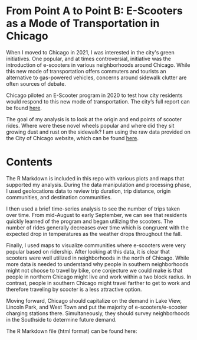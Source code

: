 # From Point A to Point B: E-Scooters as a Mode of Transportation in Chicago
When I moved to Chicago in 2021, I was interested in the city's green initiatives. 
One popular, and at times controversial, initiative was the introduction of e-scooters
in various neighborhoods around Chicago. While this new mode of transportation offers 
commuters and tourists an alternative to gas-powered vehicles, concerns around sidewalk
clutter are often sources of debate. 


Chicago piloted an E-Scooter program in 2020 to test how city residents would
respond to this new mode of transportation. The city’s full report can be found [here](https://www.chicago.gov/content/dam/city/depts/cdot/Misc/EScooters/2021/2020%20Chicago%20E-scooter%20Evaluation%20-%20Final.pdf).

The goal of my analysis is to look at the origin and end points of scooter rides.
Where were these novel wheels popular and where did they sit growing dust and 
rust on the sidewalk? I am using the raw data provided on the City of Chicago website, 
which can be found [here](https://data.cityofchicago.org/Transportation/E-Scooter-Trips-2020/3rse-fbp6).


# Contents

The R Markdown is included in this repo with various plots and maps that supported 
my analysis. During the data manipulation and processing phase, I used geolocations data 
to review trip duration, trip distance, origin communities,
and destination communities.  

I then used a brief time-series analysis to see the number of trips taken over time. 
From mid-August to early September, we can see that residents quickly learned 
of the program and began utilizing the scooters. The number of rides generally 
decreases over time which is congruent with the expected drop in temperatures as 
the weather drops throughout the fall.

Finally, I used maps to visualize communities where e-scooters were very popular based on 
ridership. After looking at this data, it is clear that scooters were well utilized
in neighborhoods in the north of Chicago. While more data is needed to understand why 
people in southern neighborhoods might not choose to travel by bike, one conjecture we 
could make is that people in northern Chicago might live and work within a two block radius. 
In contrast, people in southern Chicago might travel farther to get to work and therefore 
traveling by scooter is a less attractive option.

Moving forward, Chicago should capitalize on the demand in Lake View, Lincoln Park, and 
West Town and put the majority of e-scooters/e-scooter charging stations there. 
Simultaneously, they should survey neighborhoods in the Southside to determine future demand.

The R Markdown file (html format) can be found here: 
